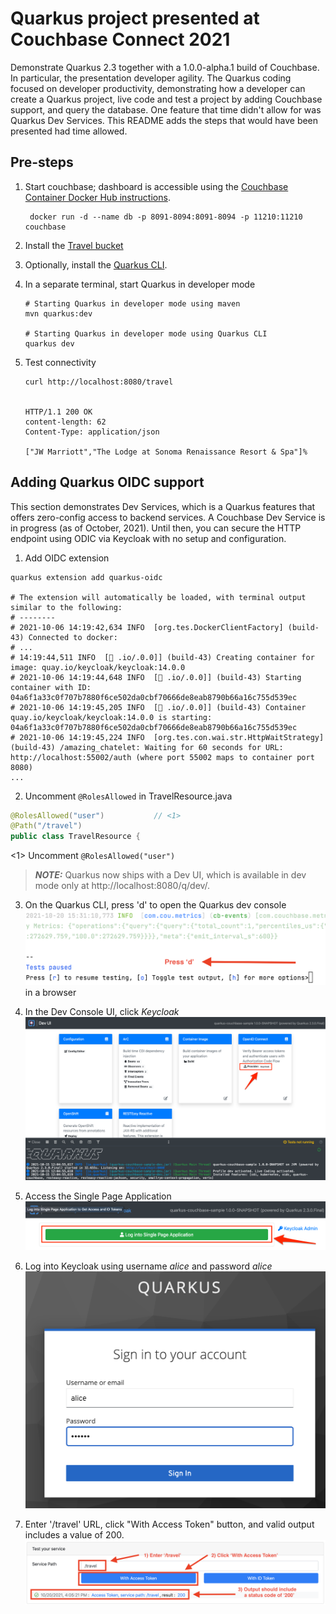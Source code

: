 # Quarkus project presented at Couchbase Connect 2021

Demonstrate Quarkus 2.3 together with a 1.0.0-alpha.1 build of
Couchbase.
In particular, the presentation developer agility.
The Quarkus coding focused on developer productivity, demonstrating
how a developer can create a Quarkus project, live code and test
a project by adding Couchbase support,
and query the database.
One feature that time didn't allow for was Quarkus Dev Services.
This README adds the steps that would have been presented had time
allowed.

## Pre-steps
1. Start couchbase; dashboard is accessible using the [Couchbase Container
Docker Hub instructions](https://hub.docker.com/_/couchbase).

        docker run -d --name db -p 8091-8094:8091-8094 -p 11210:11210 couchbase

2. Install the [Travel bucket](https://docs.couchbase.com/server/6.5/manage/manage-settings/install-sample-buckets.html)

3. Optionally, install the [Quarkus CLI](https://quarkus.io/guides/cli-tooling#installing-the-cli).

4. In a separate terminal, start Quarkus in developer mode

       # Starting Quarkus in developer mode using maven
       mvn quarkus:dev

       # Starting Quarkus in developer mode using Quarkus CLI
       quarkus dev

5. Test connectivity

       curl http://localhost:8080/travel


       HTTP/1.1 200 OK
       content-length: 62
       Content-Type: application/json

       ["JW Marriott","The Lodge at Sonoma Renaissance Resort & Spa"]%  

## Adding Quarkus OIDC support

This section demonstrates Dev Services, which is a Quarkus features that offers
zero-config access to backend services.
A Couchbase Dev Service is in progress (as of October, 2021).
Until then, you can secure the HTTP endpoint using ODIC via Keycloak
with no setup and configuration.

1. Add OIDC extension
```shell script
quarkus extension add quarkus-oidc

# The extension will automatically be loaded, with terminal output similar to the following:
# --------
# 2021-10-06 14:19:42,634 INFO  [org.tes.DockerClientFactory] (build-43) Connected to docker: 
# ...
# 14:19:44,511 INFO  [🐳 .io/.0.0]] (build-43) Creating container for image: quay.io/keycloak/keycloak:14.0.0
# 2021-10-06 14:19:44,648 INFO  [🐳 .io/.0.0]] (build-43) Starting container with ID: 04a6f1a33c0f707b7880f6ce502da0cbf70666de8eab8790b66a16c755d539ec
# 2021-10-06 14:19:45,205 INFO  [🐳 .io/.0.0]] (build-43) Container quay.io/keycloak/keycloak:14.0.0 is starting: 04a6f1a33c0f707b7880f6ce502da0cbf70666de8eab8790b66a16c755d539ec
# 2021-10-06 14:19:45,224 INFO  [org.tes.con.wai.str.HttpWaitStrategy] (build-43) /amazing_chatelet: Waiting for 60 seconds for URL: http://localhost:55002/auth (where port 55002 maps to container port 8080)
...
```

2. Uncomment `@RolesAllowed` in TravelResource.java
```java
@RolesAllowed("user")           // <1>
@Path("/travel")
public class TravelResource {
```
<1> Uncomment `@RolesAllowed("user")`

> **_NOTE:_**  Quarkus now ships with a Dev UI, which is available in dev mode only at http://localhost:8080/q/dev/.

3. On the Quarkus CLI, press 'd' to open the Quarkus dev console ![](images/DforDevUI.png) in a browser

4. In the Dev Console UI, click *Keycloak* ![](images/DevConsoleKeycloak.png)

5. Access the Single Page Application ![](images/SPA.png)

6. Log into Keycloak using username _alice_ and password _alice_ ![](images/KeycloakLogin.png)

7. Enter '/travel' URL, click "With Access Token" button, and valid output includes a value of 200.
![](images/TestSecureEndpoint.png)
